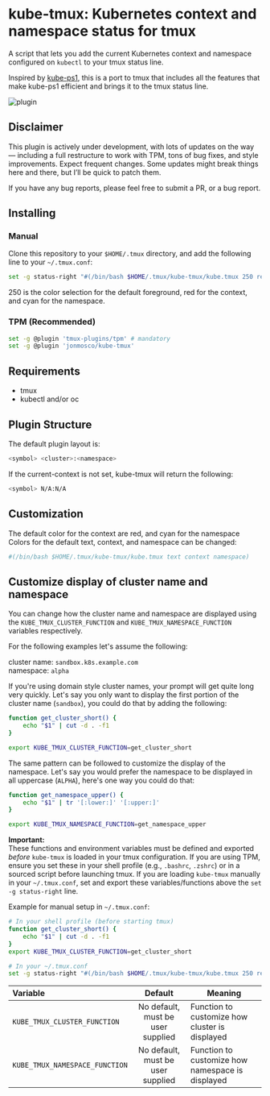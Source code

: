# kube-tmux: Kubernetes context and namespace status for tmux

A script that lets you add the current Kubernetes context and namespace configured
on `kubectl` to your tmux status line.

Inspired by [kube-ps1](https://github.com/jonmosco/kube-ps1), this is a port
to tmux that includes all the features that make kube-ps1 efficient and brings
it to the tmux status line.

![plugin](img/screenshot4.png)

## Disclaimer

This plugin is actively under development, with lots of updates on the way — including a full restructure to work with TPM, tons of bug fixes, and style improvements. Expect frequent changes. Some updates might break things here and there, but I’ll be quick to patch them.

If you have any bug reports, please feel free to submit a PR, or a bug report.

## Installing

### Manual

Clone this repository to your `$HOME/.tmux` directory, and add the following line to your `~/.tmux.conf`:

```sh
set -g status-right "#(/bin/bash $HOME/.tmux/kube-tmux/kube.tmux 250 red cyan)"
```

250 is the color selection for the default foreground, red for the context,
and cyan for the namespace.

### TPM (Recommended)

```sh
set -g @plugin 'tmux-plugins/tpm' # mandatory
set -g @plugin 'jonmosco/kube-tmux'
```

## Requirements

* tmux
* kubectl and/or oc

## Plugin Structure

The default plugin layout is:

```sh
<symbol> <cluster>:<namespace>
```

If the current-context is not set, kube-tmux will return the following:

```sh
<symbol> N/A:N/A
```

## Customization

The default color for the context are red, and cyan for the namespace
Colors for the default text, context, and namespace can be changed:

```sh
#(/bin/bash $HOME/.tmux/kube-tmux/kube.tmux text context namespace)
```

## Customize display of cluster name and namespace

You can change how the cluster name and namespace are displayed using the
`KUBE_TMUX_CLUSTER_FUNCTION` and `KUBE_TMUX_NAMESPACE_FUNCTION` variables
respectively.

For the following examples let's assume the following:

cluster name: `sandbox.k8s.example.com`  
namespace: `alpha`

If you're using domain style cluster names, your prompt will get quite long
very quickly. Let's say you only want to display the first portion of the
cluster name (`sandbox`), you could do that by adding the following:

```sh
function get_cluster_short() {
    echo "$1" | cut -d . -f1
}

export KUBE_TMUX_CLUSTER_FUNCTION=get_cluster_short
```

The same pattern can be followed to customize the display of the namespace.
Let's say you would prefer the namespace to be displayed in all uppercase
(`ALPHA`), here's one way you could do that:

```sh
function get_namespace_upper() {
    echo "$1" | tr '[:lower:]' '[:upper:]'
}

export KUBE_TMUX_NAMESPACE_FUNCTION=get_namespace_upper
```

**Important:**  
These functions and environment variables must be defined and exported *before* `kube-tmux` is loaded in your tmux configuration. If you are using TPM, ensure you set these in your shell profile (e.g., `.bashrc`, `.zshrc`) or in a sourced script before launching tmux. If you are loading `kube-tmux` manually in your `~/.tmux.conf`, set and export these variables/functions above the `set -g status-right` line.

Example for manual setup in `~/.tmux.conf`:
```sh
# In your shell profile (before starting tmux)
function get_cluster_short() {
    echo "$1" | cut -d . -f1
}
export KUBE_TMUX_CLUSTER_FUNCTION=get_cluster_short

# In your ~/.tmux.conf
set -g status-right "#(/bin/bash $HOME/.tmux/kube-tmux/kube.tmux 250 red cyan)"
```

| Variable | Default | Meaning |
| :------- | :-----: | ------- |
| `KUBE_TMUX_CLUSTER_FUNCTION` | No default, must be user supplied | Function to customize how cluster is displayed |
| `KUBE_TMUX_NAMESPACE_FUNCTION` | No default, must be user supplied | Function to customize how namespace is displayed |
